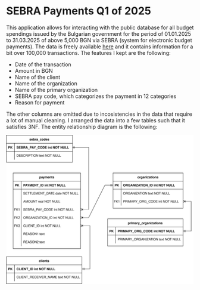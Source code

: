 # SEBRA Payments Q1 of 2025

This application allows for interacting with the public database for all budget spendings issued by the Bulgarian government for the period of 01.01.2025 to 31.03.2025 of above 5,000 BGN via SEBRA (system for electronic budget payments). The data is freely available [here](https://data.egov.bg/data/view/57f1e2e7-b235-45e8-94c4-4d69f0b1a690) and it contains information for a bit over 100,000 transactions. The features I kept are the following:

- Date of the transaction
- Amount in BGN
- Name of the client
- Name of the organization
- Name of the primary organization
- SEBRA pay code, which categorizes the payment in 12 categories
- Reason for payment

The other columns are omitted due to incosistencies in the data that require a lot of manual cleaning. I arranged the data into a few tables such that it satisfies 3NF. The entity relationship diagram is the following:

![](assets/sebra/ER.svg)

